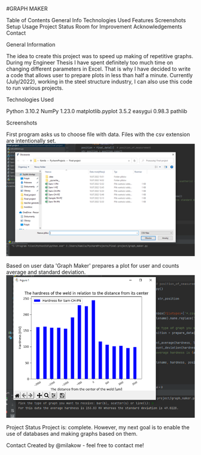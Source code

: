 #GRAPH MAKER

Table of Contents
General Info
Technologies Used
Features
Screenshots
Setup
Usage
Project Status
Room for Improvement
Acknowledgements
Contact


General Information

The idea to create this project was to speed up making of repetitive graphs. During my Engineer Thesis I have spent definitely too much time on changing different parameters in Excel. That is why I have decided to write a code that allows user to prepare plots in less than half a minute.
Currently (July/2022), working in the steel structure industry, I can also use this code to run various projects.

Technologies Used

Python 3.10.2
NumPy 1.23.0
matplotlib.pyplot 3.5.2
easygui 0.98.3
pathlib


Screenshots

First program asks us to choose file with data. Files with the csv extension are intentionally set. 
![img.png](img.png)

Based on user data 'Graph Maker' prepares a plot for user and counts average and standard deviation.
![img_2.png](img_2.png)



Project Status
Project is: complete.
However, my next goal is to enable the use of databases and making graphs based on them.


Contact
Created by @milakow - feel free to contact me!